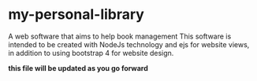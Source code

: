 # my-personal-library
A web software that aims to help book management
This software is intended to be created with NodeJs technology and ejs for website views, 
in addition to using bootstrap 4 for website design.

**this file will be updated as you go forward**
